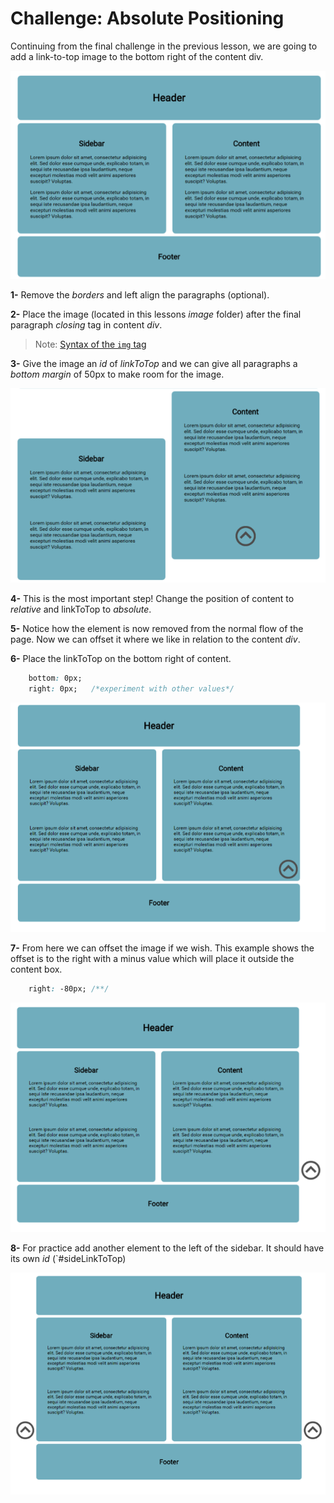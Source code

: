 # Challenge: Absolute Positioning

Continuing from the final challenge in the previous lesson, we are going to add a link-to-top image to the bottom right of the content div.

![layout](img/layout.png)

**1-**  Remove the _borders_ and left align the paragraphs (optional).

**2-**  Place the image (located in this lessons _image_ folder) after the final paragraph _closing_ tag in content _div_.

> Note: [Syntax of the `img` tag](https://developer.mozilla.org/en-US/docs/Web/HTML/Element/img#Example_1)

**3-**  Give the image an _id_ of _linkToTop_ and we can give all paragraphs a _bottom margin_ of 50px to make room for the image.

![sidebar-content](img/sidebar-content.png)

**4-**  This is the most important step! Change the position of content to _relative_ and linkToTop to _absolute_.

**5-**  Notice how the element is now removed from the normal flow of the page. Now we can offset it where we like in relation to the content _div_.

**6-**  Place the linkToTop on the bottom right of content.

```css
    bottom: 0px;
    right: 0px;   /*experiment with other values*/
```

![layout2](img/layout2.png)


**7-**  From here we can offset the image if we wish. This example shows the offset is to the right with a minus value which will place it outside the content box.

```css
    right: -80px; /**/
```

![layout3](img/layout3.png)

**8-**  For practice add another element to the left of the sidebar. It should have its own _id_ (`#sideLinkToTop)

![layout3](img/layout-arrows.png)
